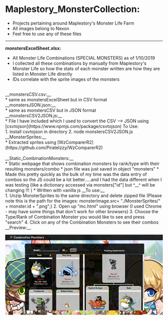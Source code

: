 Maplestory_MonsterCollection:
======
* Projects pertaining around Maplestory's Monster Life Farm
* All images belong to Nexon
* Feel free to use any of these files
---
__monstersExcelSheet.xlsx:__
<br />
* All Monster Life Combinations (SPECIAL MONSTERS) as of 1/10/2019
* I collected all these combinations by manually from Maplestory's Monster Life so how the stats of each monster written are how they are listed in Monster Life directly
* IDs correlate with the sprite images of the monsters
<br />
__monstersCSV.csv:__
<br />
* same as monstersExcelSheet but in CSV format
<br />
__monstersJSON.json:__
<br />
* same as monstersCSV but in JSON format
<br />
__monstersCSV2JSON.js:__
<br />
* File I have included which I used to convert the CSV --> JSON using [csvtojson](https://www.npmjs.com/package/csvtojson)
To Use: <br />
1. install csvtojson in directory
2. node monstersCSV2JSON.js
<br />
__MonsterSprites:__
<br />
* Extracted sprites using [WzComparerR2](https://github.com/PirateIzzy/WzComparerR2)
<br />
<br />
__Static_CombinationMonsters:__
<br />
* Static webpage that shows combination monsters by rank/type with their resulting monsters/combo
* json file was just saved in object "monsters"
* Made this pretty quickly as the bulk of my time was the data entry of combos so the JS could be a lot better.....and I had the data different when I was testing (like a dictionary accessed via monsters["id"] but ^__^ will be changing !!! )
* Written with vanilla js
__To use:__
<br />
1. Unzip MonsterSprites to the same directory and delete zipped file (Please note this is the path for the images: monsterImage.src= "./MonsterSprites/" + monster.id + ".png";)
2. Open up "mc.html" using browser (I used Chrome - may have some things that don't work for other browsers)
3. Choose the Type/Rank of Combination Monster you would like to see and press "search"
4. Click on any of the Combination Monsters to see their combos
<br />
__Preview:__
<br />

![alt text](https://github.com/Tofufu/Maplestory_MonsterCollection/blob/master/previewStaticCombination.PNG)
